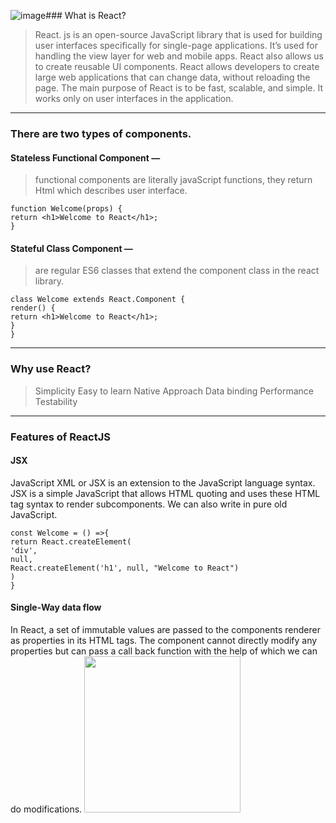 ![image](https://github.com/Dhanarajb/ReactJS/assets/88299676/6957ac57-8cc4-4d9f-b525-74d9d4c0ee61)### What is React?
> React. js is an open-source JavaScript library that is used for building user interfaces specifically for single-page applications. 
It’s used for handling the view layer for web and mobile apps. React also allows us to create reusable UI components. React allows
developers to create large web applications that can change data, without reloading the page. The main purpose of React is to be fast,
scalable, and simple. It works only on user interfaces in the application.
---
### There are two types of components.

#### Stateless Functional Component — 
> functional components are literally javaScript functions, they return Html which describes user interface.
```
function Welcome(props) {
return <h1>Welcome to React</h1>;
}
```
#### Stateful Class Component — 
> are regular ES6 classes that extend the component class in the react library.
```
class Welcome extends React.Component {
render() {
return <h1>Welcome to React</h1>;
}
}
```
---
### Why use React?
> Simplicity
> Easy to learn
> Native Approach
> Data binding
> Performance
> Testability
---
### Features of ReactJS
#### JSX
JavaScript XML or JSX is an extension to the JavaScript language syntax. JSX is a simple JavaScript that allows HTML quoting and 
uses these HTML tag syntax to render subcomponents. We can also write in pure old JavaScript.
```
const Welcome = () =>{
return React.createElement(
'div',
null,
React.createElement('h1', null, "Welcome to React")
)
}
```
#### Single-Way data flow
In React, a set of immutable values are passed to the components renderer as properties in its HTML tags. The component cannot 
directly modify any properties but can pass a call back function with the help of which we can do modifications.
[<img src="[image.png](https://miro.medium.com/v2/resize:fit:4800/format:webp/1*Vl-qdsXdv0wmf_NqgexA7A.jpeg)" width="250"/>](https://miro.medium.com/v2/resize:fit:4800/format:webp/1*Vl-qdsXdv0wmf_NqgexA7A.jpeg)
